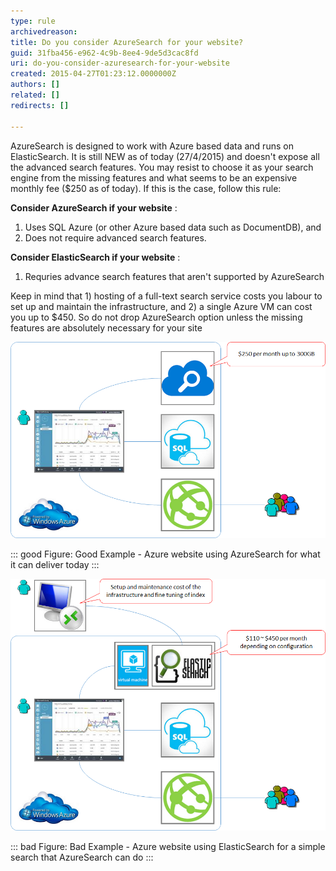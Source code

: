 ```yaml
---
type: rule
archivedreason: 
title: Do you consider AzureSearch for your website?
guid: 31fba456-e962-4c9b-8ee4-9de5d3cac8fd
uri: do-you-consider-azuresearch-for-your-website
created: 2015-04-27T01:23:12.0000000Z
authors: []
related: []
redirects: []

---
```


AzureSearch is designed to work with Azure based data and runs on ElasticSearch. It is still NEW as of today (27/4/2015) and doesn't expose all the advanced search features. You may resist to choose it as your search engine from the missing features and what seems to be an expensive monthly fee ($250 as of today). If this is the case, follow this rule:

**Consider AzureSearch if your website** :

1. Uses SQL Azure (or other Azure based data such as DocumentDB), and
2. Does not require advanced search features.






**Consider  ElasticSearch if your website** :

1. Requries advance search features that aren't supported by AzureSearch




Keep in mind that 1) hosting of a full-text search service costs you labour to set up and maintain the infrastructure, and 2) a single Azure VM can cost you up to $450. So do not drop AzureSearch option unless the missing features are absolutely necessary for your site







<!--endintro-->






![](9c0754_Untitled2.png)


::: good
Figure: Good Example - Azure website using AzureSearch for what it can deliver today
:::





![](Untitled.png)


::: bad
Figure: Bad Example - Azure website using ElasticSearch for a simple search that AzureSearch can do
:::
